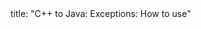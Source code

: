 <frontmatter>
title: "C++ to Java: Exceptions: How to use"
</frontmatter>

<include src="navbar.md" boilerplate />

<include src="unit-inPage-asFlat.md" boilerplate />